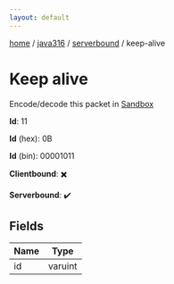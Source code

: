 ```yaml
---
layout: default
---
```


[home](/)  /  [java316](/protocol/java316)  /  [serverbound](/protocol/java316/serverbound)  /  keep-alive

# Keep alive

Encode/decode this packet in [Sandbox](../../../sandbox/java316#Serverbound.KeepAlive)

**Id**: 11

**Id** (hex): 0B

**Id** (bin): 00001011

**Clientbound**: ✖️

**Serverbound**: ✔️

## Fields

Name | Type
---|---
id | varuint
